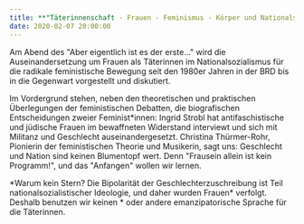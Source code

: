 ```yaml
---
title: **"Täterinnenschaft - Frauen - Feminismus - Körper und Nationalsozialismus- Deutschland, nein danke!"**
date: 2020-02-07 20:00:00
---
```

Am Abend des "Aber eigentlich ist es der erste..." wird die
Auseinandersetzung um Frauen als Täterinnen im Nationalsozialismus für
die radikale feministische Bewegung seit den 1980er Jahren in der BRD
bis in die Gegenwart vorgestellt und diskutiert. 

Im Vordergrund stehen, neben den theoretischen und praktischen Überlegungen der feministischen
Debatten, die biografischen Entscheidungen zweier Feminist\*innen: Ingrid
Strobl hat antifaschistische und jüdische Frauen im bewaffneten
Widerstand interviewt und sich mit Militanz und Geschlecht
auseinandergesetzt. Christina Thürmer-Rohr, Pionierin der feministischen
Theorie und Musikerin, sagt uns: Geschlecht und Nation sind keinen
Blumentopf wert. Denn "Frausein allein ist kein Programm!", und das
"Anfangen" wollen wir lernen.

\*Warum kein Stern?
Die Bipolarität der Geschlechterzuschreibung ist Teil
nationalsozialistischer Ideologie, und daher wurden Frauen\* verfolgt.
Deshalb benutzen wir keinen \* oder andere emanzipatorische Sprache für
die Täterinnen.

